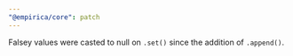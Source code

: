 ```yaml
---
"@empirica/core": patch
---
```


Falsey values were casted to null on `.set()` since the addition of `.append()`.
